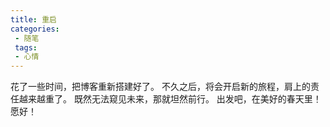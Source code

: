 ```yaml
---
title: 重启
categories: 
 - 随笔
 tags:
 - 心情
---
```


花了一些时间，把博客重新搭建好了。
不久之后，将会开启新的旅程，肩上的责任越来越重了。
既然无法窥见未来，那就坦然前行。
出发吧，在美好的春天里！
愿好！
